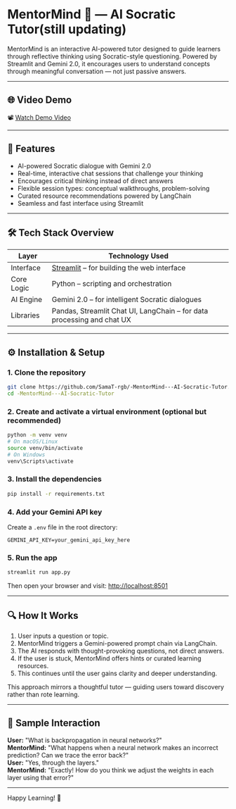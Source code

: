 
# MentorMind 🧠 — AI Socratic Tutor(still updating)

MentorMind is an interactive AI-powered tutor designed to guide learners through reflective thinking using Socratic-style questioning. Powered by Streamlit and Gemini 2.0, it encourages users to understand concepts through meaningful conversation — not just passive answers.

---

## 🌐 Video Demo

📽️ [Watch Demo Video](https://drive.google.com/file/d/1NPsYcbIDUAdt_zL6PhbXIBJugoTuS6wE/view?usp=drive_link)

---

## 🚀 Features

-  AI-powered Socratic dialogue with Gemini 2.0  
-  Real-time, interactive chat sessions that challenge your thinking  
-  Encourages critical thinking instead of direct answers  
-  Flexible session types: conceptual walkthroughs, problem-solving  
-  Curated resource recommendations powered by LangChain  
-  Seamless and fast interface using Streamlit  

---

## 🛠 Tech Stack Overview

| Layer        | Technology Used                                                           |
|--------------|----------------------------------------------------------------------------|
| Interface    |  [Streamlit](https://streamlit.io/) – for building the web interface    |
| Core Logic   |  Python – scripting and orchestration                                    |
| AI Engine    |  Gemini 2.0 – for intelligent Socratic dialogues                         |
| Libraries    |  Pandas, Streamlit Chat UI, LangChain – for data processing and chat UX |

---

## ⚙️ Installation & Setup

### 1. Clone the repository

```bash
git clone https://github.com/SamaT-rgb/-MentorMind---AI-Socratic-Tutor.git
cd -MentorMind---AI-Socratic-Tutor
```

### 2. Create and activate a virtual environment (optional but recommended)

```bash
python -m venv venv
# On macOS/Linux
source venv/bin/activate
# On Windows
venv\Scripts\activate
```

### 3. Install the dependencies

```bash
pip install -r requirements.txt
```

### 4. Add your Gemini API key

Create a `.env` file in the root directory:

```env
GEMINI_API_KEY=your_gemini_api_key_here
```

### 5. Run the app

```bash
streamlit run app.py
```

Then open your browser and visit: [http://localhost:8501](http://localhost:8501)

---

## 🔍 How It Works

1. User inputs a question or topic.
2. MentorMind triggers a Gemini-powered prompt chain via LangChain.
3. The AI responds with thought-provoking questions, not direct answers.
4. If the user is stuck, MentorMind offers hints or curated learning resources.
5. This continues until the user gains clarity and deeper understanding.

This approach mirrors a thoughtful tutor — guiding users toward discovery rather than rote learning.

---

## 💬 Sample Interaction

**User:** "What is backpropagation in neural networks?"  
**MentorMind:** "What happens when a neural network makes an incorrect prediction? Can we trace the error back?"  
**User:** "Yes, through the layers."  
**MentorMind:** "Exactly! How do you think we adjust the weights in each layer using that error?"

---

Happy Learning! 🌟
